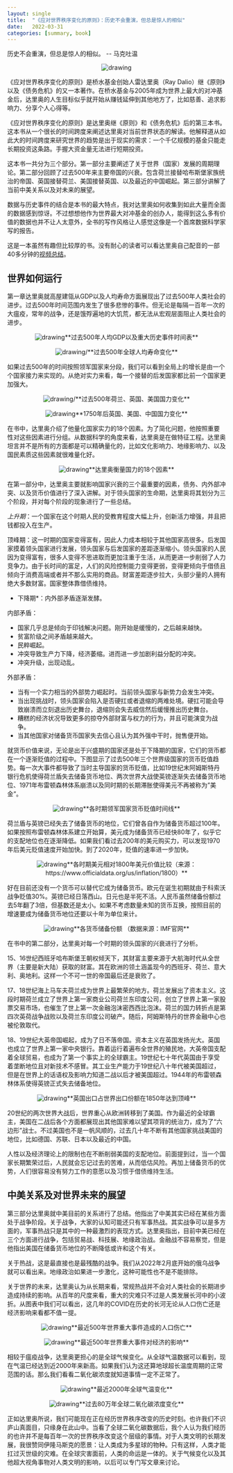 ```yaml
---
layout: single
title:  "《应对世界秩序变化的原则》：历史不会重演，但总是惊人的相似"
date:   2022-03-31
categories: [summary, book]
---
```

历史不会重演，但总是惊人的相似。    -- 马克吐温

<p align="center">
    <img src="/assets/images/2022-03-31/640.png" alt="drawing"/>
</p>

《应对世界秩序变化的原则》是桥水基金创始人雷达里奥（Ray Dalio）继《原则》以及《债务危机》的又一本著作。在桥水基金与2005年成为世界上最大的对冲基金后，达里奥的人生目标似乎就开始从赚钱延伸到其他地方了，比如慈善、追求影响力、分享个人心得等。

《应对世界秩序变化的原则》是达里奥继《原则》和《债务危机》后的第三本书。这本书从一个很长的时间跨度来阐述达里奥对当前世界状态的解读。他解释道从如此大的时间跨度来研究世界的趋势是出于现实的需求：一个千亿规模的基金只能走长期投资这条路。手握大资金量无法进行短期投资。

这本书一共分为三个部分。第一部分主要阐述了关于世界（国家）发展的周期理论。第二部分回顾了过去500年来主要帝国的兴衰。包含荷兰接替哈布斯堡家族统治的帝国、英国接替荷兰、美国接替英国、以及最近的中国崛起。第三部分讲解了当前中美关系以及对未来的展望。

数据与历史事件的结合是本书的最大特点，我对达里奥如何收集到如此大量而全面的数据感到惊讶。不过想想他作为世界最大对冲基金的创办人，能得到这么多有价值的数据也并不让人太意外，全书的写作风格让人感觉这像是一个首席数据科学家写的报告。

这是一本虽然有趣但比较厚的书。没有耐心的读者可以看达里奥自己配音的一部40多分钟的[视频总结](https://www.bilibili.com/video/BV1c34y187S2?spm_id_from=333.337.search-card.all.click)。

## 世界如何运行

第一章达里奥就高屋建瓴从GDP以及人均寿命方面展现出了过去500年人类社会的进步。过去500年时间范围内发生了很多悲惨的事件。但无论是每隔一百年一次的大瘟疫，常年的战争，还是饿殍遍地的大饥荒，都无法从宏观层面阻止人类社会的进步。

<p align="center">
    <img src="/assets/images/2022-03-31/AA9C80C4-06BC-40A3-A3B9-01459396C598.jpeg" alt="drawing"/>**过去500年人均GDP以及重大历史事件时间表**
</p>

<p align="center">
    <img src="/assets/images/2022-03-31/076E18EF-8BF1-4C45-9480-D313EACC9157.jpeg" alt="drawing/">**过去500年全球人均寿命变化**
</p>

如果过去500年的时间按照领军国家来分段，我们可以看到全局上的增长是由一个个国家接力来实现的。从绝对实力来看，每一个接替的后发国家都比前一个国家更加强大。

<p align="center">
    <img src="/assets/images/2022-03-31/9932A540-2515-4B77-889F-0B6389FE5F83.jpeg" alt="drawing/">**过去500年荷兰、英国、美国国力变化**
</p>

<p align="center">
    <img src="/assets/images/2022-03-31/EECD9809-75A0-4AE6-8860-7900520B95CC.jpeg" alt="drawing"/>**1750年后英国、美国、中国国力变化**
</p>

在书中，达里奥介绍了他量化国家实力的18个因素。为了简化问题，他按照重要性对这些因素进行分组。从数据科学的角度来看，达里奥是在做特征工程。达里奥坦言并不是所有的方面都是可以精确量化的，比如文化影响力、地缘影响力、以及国民素质这些因素就很难量化好。

<p align="center">
    <img src="/assets/images/2022-03-31/CC62E65C-BB6E-4ECB-97FC-27D6DDB26F56.jpeg" alt="drawing"/>**达里奥衡量国力的18个因素**
</p>

在第一部分中，达里奥主要就影响国家兴衰的三个最重要的因素，债务、内外部冲突、以及货币价值进行了深入讲解。对于领头国家的生命期，达里奥将其划分为三个阶段，并对每个阶段的现象进行了一些总结。

*上升期*：一个国家在这个时期人民的受教育程度大幅上升，创新活力增强，并且把钱都投入在生产。

顶峰期：这一时期的国家变得富有，因此人力成本相较于其他国家高很多。后发国家摸着领头国家进行发展，领头国家与后发国家的差距逐渐缩小。领头国家的人民因为变得富有，很多人变得不思进取而更加注重于生活，从而更进一步削弱了人力竞争力。由于长时间的富足，人们的风险控制能力变得更弱，变得更倾向于借债且倾向于消费高端或者并不那么实用的商品。财富差距逐步拉大，头部少量的人拥有绝大多数财富。国家整体靠借债维持。


* 下降期*：内外部矛盾逐渐发酵。

内部矛盾：
* 国家几乎总是倾向于印钱解决问题。刚开始是缓慢的，之后越来越快。
* 贫富阶级之间矛盾越来越大。
* 民粹崛起。
* 冲突导致生产力下降，经济萎缩。进而进一步加剧利益分配的冲突。
* 冲突升级，出现动乱。

外部矛盾：
* 当有一个实力相当的外部势力崛起时。当前领头国家与新势力会发生冲突。
* 当出现挑战时，领头国家会陷入是否硬扛或者退缩的两难处境。硬扛可能会导致崩溃而立刻退出历史舞台，退缩则会失去威信然后缓慢推出历史舞台。
* 糟糕的经济状况导致更多的掠夺外部财富与权力的行为，并且可能演变为战争。
* 当其他国家对储备货币国家失去信心且认为其外强中干时，抛售便开始。

就货币价值来说，无论是出于兴盛期的国家还是处于下降期的国家，它们的货币都在一个逐渐贬值的过程中。下图显示了过去500年三个世界级国家的货币贬值趋势。每一次大事件都导致了当时主导国家的货币贬值，比如19世纪末阿姆斯特丹银行危机使得荷兰盾失去储备货币地位、两次世界大战使英镑逐渐失去储备货币地位、1971年布雷顿森林体系崩溃以及同时期的长期滞胀使得美元不再被称为”美金“。

<p align="center">
    <img src="/assets/images/2022-03-31/7CF9CCF0-0C21-42E4-A3FC-EFA7549E2C7E.jpeg" alt="drawing"/>**各时期领军国家货币贬值时间线**
</p>

荷兰盾与英镑已经失去了储备货币的地位，它们曾各自作为储备货币超过100年。如果按照布雷顿森林体系建立开始算，美元成为储备货币已经快80年了，似乎它的支配地位也在逐渐降低。如果我们看过去200年的美元购买力，可以发现1970年后美元贬值速度开始加快。到了2020年，贬值的速率进一步加快。

<p align="center">
    <img src="/assets/images/2022-03-31/inflation.png" alt="drawing"/>**各时期美元相对1800年美元价值比较（来源：https://www.officialdata.org/us/inflation/1800）**
</p>

好在目前还没有一个货币可以替代它成为储备货币。欧元在诞生初期就由于科索沃战争贬值30%。英镑已经日落西山。日元也是半死不活。人民币虽然储备份额过去5年翻了3倍，但基数还是太小。如果不考虑数量未知的货币互换，按照目前的增速要成为储备货币地位还要以十年为单位来计。

<p align="center">
    <img src="/assets/images/2022-03-31/reserve.png" alt="drawing"/>**各货币储备份额 （数据来源：IMF官网**
</p>

在书中的第二部分，达里奥对每一个时期的领头国家的兴衰进行了分析。

15、16世纪西班牙哈布斯堡王朝权倾天下，其财富主要来源于大航海时代从全世界（主要是新大陆）获取的财富。其在欧洲的领土涵盖现今的西班牙、荷兰、意大利、奥地利。这样一个不可一世的帝国最后还是衰败了。

17、18世纪海上马车夫荷兰成为世界上最繁荣的地方。荷兰发展出了资本主义。这段时期荷兰成立了世界上第一家商业公司荷兰东印度公司，创立了世界上第一家股票交易市场，也催生了世上第一次金融泡沫密西西比泡沫。荷兰的国力转折点是第四次英荷战争战败以及荷兰东印度公司破产。随后，阿姆斯特丹的世界金融中心也被伦敦取代。

18、19世纪大英帝国崛起，成为了日不落帝国。资本主义在英国发扬光大。英国也成立了世界上第一家中央银行。靠着运行着遍布全世界的殖民地，大英帝国支配着全球贸易，也成为了第一个事实上的全球霸主。19世纪七十年代英国由于享受着垄断地位且对新技术不感冒。其工业生产能力于19世纪八十年代被美国超过，但是在世界上的话语权及影响力知道二战以后才被美国超过。1944年的布雷顿森林体系使得英镑正式失去储备地位。

<p align="center">
    <img src="/assets/images/2022-03-31/A0B5E5B0-2BBF-47C6-B180-8B445D16EF21.jpeg" alt="drawing"/>**英国出口占世界出口份额在1850年达到顶峰**
</p>

20世纪的两次世界大战后，世界重心从欧洲转移到了美国。作为最近的全球霸主，美国在二战后各个方面都展现出其他国家难以望其项背的统治力，成为了“六边形”战士。不过美国也不是一帆风顺的，过去几十年不断有其他国家挑战美国的地位，比如德国、苏联、日本以及最近的中国。

人性以及经济理论上的限制也在不断削弱美国的支配地位。前面提到过，当一个国家长期繁荣过后，人民就会忘记过去的苦难，从而低估风险。再加上储备货币的优势，人们很容易没有努力工作的意愿以及习惯于借债维持生活。

## 中美关系及对世界未来的展望

第三部分达里奥就中美目前的关系进行了总结。他指出了中美其实已经在某些方面处于战争阶段。关于战争，大家的认知可能还只有军事热战。其实战争可以是多方面的，军事热战只是其中的一种最激烈的表现方式。达里奥指出，目前中美已经在三个方面进行战争，包括贸易战、科技展、地缘政治战。金融战不容易察觉，但是他指出美国在储备货币地位的不断降低或许和这个有关。

关于热战，这是最直接也是最残酷的战争。我们从2022年2月底开始的俄乌战争就可以看出来。地缘政治如果进一步激化，这种可能性也不是不能排除。

关于世界的未来，达里奥认为从长期来看，常规热战并不会对人类社会的长期进步造成持续的影响。从百年的尺度来看，重大的灾难只不过是人类发展长河中的小波折。从图表中我们可以看出，这几年的COVID在历史的长河无论从人口伤亡还是经济影响来看都不值一提。

<p align="center">
    <img src="/assets/images/2022-03-31/D0F4B7C5-223E-492A-BAD1-863AC28801DD.jpeg" alt="drawing"/>**最近500年世界重大事件造成的人口伤亡**
</p>

<p align="center">
    <img src="/assets/images/2022-03-31/AD212FB9-E639-471C-BE67-CDE804ADA940.jpeg" alt="drawing"/>**最近500年世界重大事件对经济的影响**
</p>

相较于瘟疫战争，达里奥更担心的是全球气候变化。从全球气温数据可以看到，现在气温已经达到近2000年来新高。如果我们认为这还算地球超长温度周期的正常范围的话。那么我们看看二氧化碳浓度就知道事情一定不正常了。

<p align="center">
    <img src="/assets/images/2022-03-31/38D90495-D6E6-4900-81B8-3D2D6EAA7A60.jpeg" alt="drawing"/>**最近2000年全球气温变化**
</p>

<p align="center">
    <img src="/assets/images/2022-03-31/co2.png" alt="drawing"/>**过去80万年全球二氧化碳浓度变化**
</p>

正如达里奥所说，我们可能现在正在经历世界秩序改变的历史时刻。也许我们不识庐山真面目，只缘身在此山中。当看了全球二氧化碳数据后，我个人认为我们经历的也许并不是每百年一次的世界秩序改变这个层级的事情。对于人类文明的长期发展，我很赞同伊隆马斯克的愿景：让人类成为多星球的物种。只有这样，人类才能扛过灭世级的灾难。在全球灾害面前，人类的命运是一体的。关于气候变化以及其他超大视角事物对人类文明的影响，以后可以专门写文章来讨论。